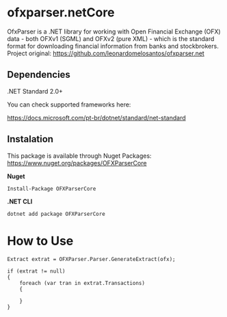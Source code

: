 # ofxparser.netCore
OfxParser is a .NET library for working with Open Financial Exchange (OFX) data - both OFXv1 (SGML) and OFXv2 (pure XML) - which is the standard format for downloading financial information from banks and stockbrokers.
Project original: https://github.com/leonardomelosantos/ofxparser.net

## Dependencies
.NET Standard 2.0+

You can check supported frameworks here:

https://docs.microsoft.com/pt-br/dotnet/standard/net-standard

## Instalation
This package is available through Nuget Packages: https://www.nuget.org/packages/OFXParserCore

**Nuget**
```
Install-Package OFXParserCore
```

**.NET CLI**
```
dotnet add package OFXParserCore
```

# How to Use
```
Extract extrat = OFXParser.Parser.GenerateExtract(ofx);

if (extrat != null)
{
	foreach (var tran in extrat.Transactions)
	{

	}
}
```
